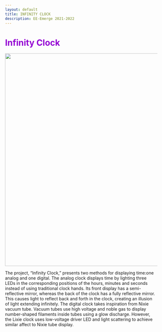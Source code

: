 ```yaml
---
layout: default
title: INFINITY CLOCK
description: EE-Emerge 2021-2022
---
```


<h1 style="color:darkviolet;">Infinity Clock</h1>

<p align = "center">
<img src="{{site.baseurl}}/assets/images/bothdisplaysinfinityclock.png" width="700">
  </p>

The project, “Infinity Clock,” presents two methods for displaying time:one analog and one digital. The analog clock displays time by lighting three LEDs in the corresponding positions of the hours, minutes and seconds instead of using traditional clock hands. Its front display has a semi-reflective mirror, whereas the back of the clock has a fully reflective mirror. This causes light to reflect back and forth in the clock, creating an illusion of light extending infinitely. The digital clock takes inspiration from Nixie vacuum tube. Vacuum tubes use high voltage and noble gas to display number-shaped filaments inside tubes using a glow discharge. However, the Lixie clock uses low-voltage driver LED and light scattering to achieve similar affect to Nixie tube display.
